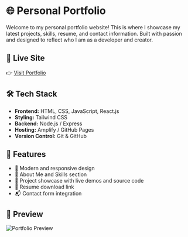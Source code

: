 # 🌐 Personal Portfolio

Welcome to my personal portfolio website! This is where I showcase my latest projects, skills, resume, and contact information. Built with passion and designed to reflect who I am as a developer and creator.

## 🚀 Live Site

👉 [Visit Portfolio](https://main.d1js5qcsr9ejez.amplifyapp.com/)  

## 🛠️ Tech Stack

- **Frontend:** HTML, CSS, JavaScript, React.js
- **Styling:** Tailwind CSS 
- **Backend:** Node.js / Express  
- **Hosting:** Amplify / GitHub Pages
- **Version Control:** Git & GitHub

## 📁 Features

- 🌟 Modern and responsive design
- 🧠 About Me and Skills section
- 💼 Project showcase with live demos and source code
- 📜 Resume download link
- 📬 Contact form integration

## 📸 Preview

![Portfolio Preview](/public/services/personalportfolio.gif)  

